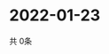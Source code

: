 # 2022-01-23
  共 0条

  <!-- BEGIN -->
  <!-- 最后更新时间Sun Jan 23 2022 06:06:19 GMT+0000 (Coordinated Universal Time) -->
  
  <!-- END -->
  
  